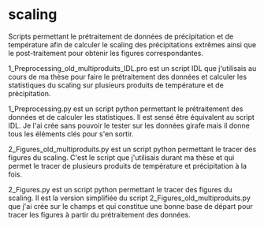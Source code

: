 # scaling
Scripts permettant le prétraitement de données de précipitation et de température afin de calculer le scaling des précipitations extrêmes ainsi que le post-traitement pour obtenir les figures correspondantes.

1_Preprocessing_old_multiproduits_IDL.pro est un script IDL que j'utilisais au cours de ma thèse pour faire le prétraitement des données et calculer les statistiques du scaling sur plusieurs produits de température et de précipitation.

1_Preprocessing.py est un script python permettant le prétraitement des données et de calculer les statistiques. Il est sensé être équivalent au script IDL. Je l'ai crée sans pouvoir le tester sur les données girafe mais il donne tous les éléments clés pour s'en sortir.

2_Figures_old_multiproduits.py est un script python permettant le tracer des figures du scaling. C'est le script que j'utilisais durant ma thèse et qui permet le tracer de plusieurs produits de température et précipitation à la fois.

2_Figures.py est un script python permettant le tracer des figures du scaling. Il est la version simplifiée du script 2_Figures_old_multiproduits.py que j'ai crée sur le champs et qui constitue une bonne base de départ pour tracer les figures à partir du prétraitement des données.


